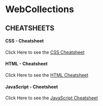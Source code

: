 # WebCollections
## CHEATSHEETS

#### CSS - Cheatsheet
Click Here to see the [CSS Cheatsheet](https://github.com/Slytherin33/WebCollections/blob/main/CSS%20Cheatsheet)

#### HTML - Cheatsheet
Click Here to see the [HTML Cheatsheet](https://github.com/Slytherin33/WebCollections/blob/main/HTML%20Cheatsheet)

#### JavaScript - Cheetsheet
Click Here to see the [JavaScript Cheatsheet](https://github.com/Slytherin33/WebCollections/blob/main/JavaScript_Cheatsheet.md)
